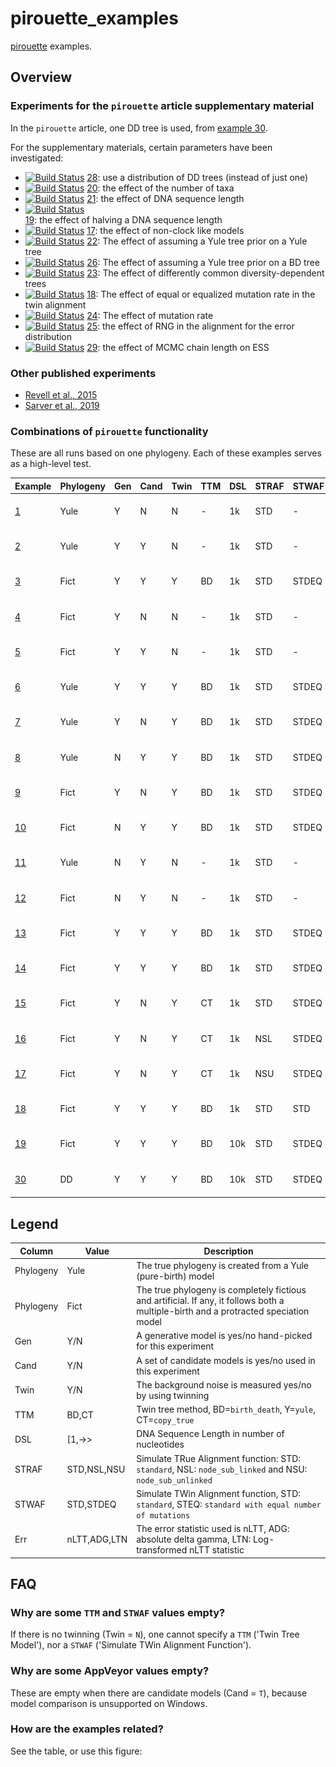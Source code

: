 # pirouette_examples

[pirouette](https://github.com/richelbilderbeek/pirouette) examples.

## Overview

### Experiments for the `pirouette` article supplementary material

In the `pirouette` article, one DD tree is used, from [example 30](https://github.com/richelbilderbeek/pirouette_example_30).

For the supplementary materials, certain parameters have been investigated:

 * [![Build Status](https://travis-ci.org/richelbilderbeek/pirouette_example_28.svg?branch=master)](https://travis-ci.org/richelbilderbeek/pirouette_example_28)
   [28](https://github.com/richelbilderbeek/pirouette_example_28): 
   use a distribution of DD trees (instead of just one)
 * [![Build Status](https://travis-ci.org/richelbilderbeek/pirouette_example_20.svg?branch=master)](https://travis-ci.org/richelbilderbeek/pirouette_example_20) 
   [20](https://github.com/richelbilderbeek/pirouette_example_20): 
   the effect of the number of taxa
 * [![Build Status](https://travis-ci.org/richelbilderbeek/pirouette_example_21.svg?branch=master)](https://travis-ci.org/richelbilderbeek/pirouette_example_21) 
   [21](https://github.com/richelbilderbeek/pirouette_example_21): 
   the effect of DNA sequence length
 * [![Build Status](https://travis-ci.org/richelbilderbeek/pirouette_example_19.svg?branch=master)](https://travis-ci.org/richelbilderbeek/pirouette_example_19)  
   [19](https://github.com/richelbilderbeek/pirouette_example_19): 
   the effect of halving a DNA sequence length
 * [![Build Status](https://travis-ci.org/richelbilderbeek/pirouette_example_17.svg?branch=master)](https://travis-ci.org/richelbilderbeek/pirouette_example_17) 
   [17](https://github.com/richelbilderbeek/pirouette_example_17): 
   the effect of non-clock like models
 * [![Build Status](https://travis-ci.org/richelbilderbeek/pirouette_example_22.svg?branch=master)](https://travis-ci.org/richelbilderbeek/pirouette_example_22) 
   [22](https://github.com/richelbilderbeek/pirouette_example_22): 
   The effect of assuming a Yule tree prior on a Yule tree
 * [![Build Status](https://travis-ci.org/richelbilderbeek/pirouette_example_26.svg?branch=master)](https://travis-ci.org/richelbilderbeek/pirouette_example_26) 
   [26](https://github.com/richelbilderbeek/pirouette_example_26): 
   The effect of assuming a Yule tree prior on a BD tree
 * [![Build Status](https://travis-ci.org/richelbilderbeek/pirouette_example_23.svg?branch=master)](https://travis-ci.org/richelbilderbeek/pirouette_example_23) 
   [23](https://github.com/richelbilderbeek/pirouette_example_23):
   The effect of differently common diversity-dependent trees
 * [![Build Status](https://travis-ci.org/richelbilderbeek/pirouette_example_18.svg?branch=master)](https://travis-ci.org/richelbilderbeek/pirouette_example_18) 
   [18](https://github.com/richelbilderbeek/pirouette_example_18):
   The effect of equal or equalized mutation rate in the twin alignment
 * [![Build Status](https://travis-ci.org/richelbilderbeek/pirouette_example_24.svg?branch=master)](https://travis-ci.org/richelbilderbeek/pirouette_example_24) 
   [24](https://github.com/richelbilderbeek/pirouette_example_24):
   The effect of mutation rate
 * [![Build Status](https://travis-ci.org/richelbilderbeek/pirouette_example_25.svg?branch=master)](https://travis-ci.org/richelbilderbeek/pirouette_example_25) 
   [25](https://github.com/richelbilderbeek/pirouette_example_25):
   the effect of RNG in the alignment for the error distribution
 * [![Build Status](https://travis-ci.org/richelbilderbeek/pirouette_example_29.svg?branch=master)](https://travis-ci.org/richelbilderbeek/pirouette_example_29) 
   [29](https://github.com/richelbilderbeek/pirouette_example_29):
   the effect of MCMC chain length on ESS

### Other published experiments

 * [Revell et al., 2015](https://github.com/richelbilderbeek/pirouette_example_revell_at_al_2015)
 * [Sarver et al., 2019](https://github.com/richelbilderbeek/pirouette_example_sarver_at_al_2019)

### Combinations of `pirouette` functionality

These are all runs based on one phylogeny.
Each of these examples serves as a high-level test.

Example                                                       |Phylogeny|Gen|Cand|Twin|TTM|DSL|STRAF|STWAF|Err |[![Travis CI logo](pics/TravisCI.png)](https://travis-ci.org)                                                                                                 |[![AppVeyor logo](pics/AppVeyor.png)](https://www.appveyor.com)
--------------------------------------------------------------|---------|---|----|----|---|---|-----|-----|----|--------------------------------------------------------------------------------------------------------------------------------------------------------------|------------------------------------------------------------------------------------------------------------------------------------------------------------------------------------------
[ 1](https://github.com/richelbilderbeek/pirouette_example_1 )|Yule     |Y  |N   |N   | - |1k |STD  | -   |nLTT|[![Build Status](https://travis-ci.org/richelbilderbeek/pirouette_example_1.svg?branch=master )](https://travis-ci.org/richelbilderbeek/pirouette_example_1 ) |[![Build status](https://ci.appveyor.com/api/projects/status/hk3klir60f660sq6/branch/master?svg=true)](https://ci.appveyor.com/project/richelbilderbeek/pirouette-example-1/branch/master)
[ 2](https://github.com/richelbilderbeek/pirouette_example_2 )|Yule     |Y  |Y   |N   | - |1k |STD  | -   |nLTT|[![Build Status](https://travis-ci.org/richelbilderbeek/pirouette_example_2.svg?branch=master )](https://travis-ci.org/richelbilderbeek/pirouette_example_2 ) | -
[ 3](https://github.com/richelbilderbeek/pirouette_example_3 )|Fict     |Y  |Y   |Y   |BD |1k |STD  |STDEQ|nLTT|[![Build Status](https://travis-ci.org/richelbilderbeek/pirouette_example_3.svg?branch=master )](https://travis-ci.org/richelbilderbeek/pirouette_example_3 ) | -
[ 4](https://github.com/richelbilderbeek/pirouette_example_4 )|Fict     |Y  |N   |N   | - |1k |STD  | -   |nLTT|[![Build Status](https://travis-ci.org/richelbilderbeek/pirouette_example_4.svg?branch=master )](https://travis-ci.org/richelbilderbeek/pirouette_example_4 ) |[![Build status](https://ci.appveyor.com/api/projects/status/61jt55rne9dcvl6l/branch/master?svg=true)](https://ci.appveyor.com/project/richelbilderbeek/pirouette-example-4/branch/master)
[ 5](https://github.com/richelbilderbeek/pirouette_example_5 )|Fict     |Y  |Y   |N   | - |1k |STD  | -   |nLTT|[![Build Status](https://travis-ci.org/richelbilderbeek/pirouette_example_5.svg?branch=master )](https://travis-ci.org/richelbilderbeek/pirouette_example_5 ) | -
[ 6](https://github.com/richelbilderbeek/pirouette_example_6 )|Yule     |Y  |Y   |Y   |BD |1k |STD  |STDEQ|nLTT|[![Build Status](https://travis-ci.org/richelbilderbeek/pirouette_example_6.svg?branch=master )](https://travis-ci.org/richelbilderbeek/pirouette_example_6 ) | -
[ 7](https://github.com/richelbilderbeek/pirouette_example_7 )|Yule     |Y  |N   |Y   |BD |1k |STD  |STDEQ|nLTT|[![Build Status](https://travis-ci.org/richelbilderbeek/pirouette_example_7.svg?branch=master )](https://travis-ci.org/richelbilderbeek/pirouette_example_7 ) |[![Build status](https://ci.appveyor.com/api/projects/status/dcxvl5ls3d6404iy/branch/master?svg=true)](https://ci.appveyor.com/project/richelbilderbeek/pirouette-example-7/branch/master)
[ 8](https://github.com/richelbilderbeek/pirouette_example_8 )|Yule     |N  |Y   |Y   |BD |1k |STD  |STDEQ|nLTT|[![Build Status](https://travis-ci.org/richelbilderbeek/pirouette_example_8.svg?branch=master )](https://travis-ci.org/richelbilderbeek/pirouette_example_8 ) | -
[ 9](https://github.com/richelbilderbeek/pirouette_example_9 )|Fict     |Y  |N   |Y   |BD |1k |STD  |STDEQ|nLTT|[![Build Status](https://travis-ci.org/richelbilderbeek/pirouette_example_9.svg?branch=master )](https://travis-ci.org/richelbilderbeek/pirouette_example_9 ) |[![Build status](https://ci.appveyor.com/api/projects/status/gv8r7yjbyvcbeybm/branch/master?svg=true)](https://ci.appveyor.com/project/richelbilderbeek/pirouette-example-9/branch/master)
[10](https://github.com/richelbilderbeek/pirouette_example_10)|Fict     |N  |Y   |Y   |BD |1k |STD  |STDEQ|nLTT|[![Build Status](https://travis-ci.org/richelbilderbeek/pirouette_example_10.svg?branch=master)](https://travis-ci.org/richelbilderbeek/pirouette_example_10) | -
[11](https://github.com/richelbilderbeek/pirouette_example_11)|Yule     |N  |Y   |N   | - |1k |STD  | -   |nLTT|[![Build Status](https://travis-ci.org/richelbilderbeek/pirouette_example_11.svg?branch=master)](https://travis-ci.org/richelbilderbeek/pirouette_example_11) | -
[12](https://github.com/richelbilderbeek/pirouette_example_12)|Fict     |N  |Y   |N   | - |1k |STD  | -   |nLTT|[![Build Status](https://travis-ci.org/richelbilderbeek/pirouette_example_12.svg?branch=master)](https://travis-ci.org/richelbilderbeek/pirouette_example_12) | -
[13](https://github.com/richelbilderbeek/pirouette_example_13)|Fict     |Y  |Y   |Y   |BD |1k |STD  |STDEQ|ADG |[![Build Status](https://travis-ci.org/richelbilderbeek/pirouette_example_13.svg?branch=master )](https://travis-ci.org/richelbilderbeek/pirouette_example_13)| -
[14](https://github.com/richelbilderbeek/pirouette_example_14)|Fict     |Y  |Y   |Y   |BD |1k |STD  |STDEQ|LTN |[![Build Status](https://travis-ci.org/richelbilderbeek/pirouette_example_14.svg?branch=master )](https://travis-ci.org/richelbilderbeek/pirouette_example_14)| -
[15](https://github.com/richelbilderbeek/pirouette_example_15)|Fict     |Y  |N   |Y   |CT |1k |STD  |STDEQ|nLTT|[![Build Status](https://travis-ci.org/richelbilderbeek/pirouette_example_15.svg?branch=master )](https://travis-ci.org/richelbilderbeek/pirouette_example_15)|[![Build status](https://ci.appveyor.com/api/projects/status/ver1sfwm1xyllwv7/branch/master?svg=true)](https://ci.appveyor.com/project/richelbilderbeek/pirouette-example-15/branch/master)
[16](https://github.com/richelbilderbeek/pirouette_example_16)|Fict     |Y  |N   |Y   |CT |1k |NSL  |STDEQ|nLTT|[![Build Status](https://travis-ci.org/richelbilderbeek/pirouette_example_16.svg?branch=master )](https://travis-ci.org/richelbilderbeek/pirouette_example_16)|[![Build status](https://ci.appveyor.com/api/projects/status/3nvk5jt46lakbax5/branch/master?svg=true)](https://ci.appveyor.com/project/richelbilderbeek/pirouette-example-16/branch/master)
[17](https://github.com/richelbilderbeek/pirouette_example_17)|Fict     |Y  |N   |Y   |CT |1k |NSU  |STDEQ|nLTT|[![Build Status](https://travis-ci.org/richelbilderbeek/pirouette_example_17.svg?branch=master )](https://travis-ci.org/richelbilderbeek/pirouette_example_17)|[![Build status](https://ci.appveyor.com/api/projects/status/i6i4ptib5jb30mml/branch/master?svg=true)](https://ci.appveyor.com/project/richelbilderbeek/pirouette-example-17/branch/master)
[18](https://github.com/richelbilderbeek/pirouette_example_18)|Fict     |Y  |Y   |Y   |BD |1k |STD  |STD  |nLTT|[![Build Status](https://travis-ci.org/richelbilderbeek/pirouette_example_18.svg?branch=master )](https://travis-ci.org/richelbilderbeek/pirouette_example_18)| -
[19](https://github.com/richelbilderbeek/pirouette_example_19)|Fict     |Y  |Y   |Y   |BD |10k|STD  |STDEQ|nLTT|[![Build Status](https://travis-ci.org/richelbilderbeek/pirouette_example_19.svg?branch=master )](https://travis-ci.org/richelbilderbeek/pirouette_example_19)| -
[30](https://github.com/richelbilderbeek/pirouette_example_30)|DD       |Y  |Y   |Y   |BD |10k|STD  |STDEQ|nLTT|[![Build Status](https://travis-ci.org/richelbilderbeek/pirouette_example_30.svg?branch=master )](https://travis-ci.org/richelbilderbeek/pirouette_example_30)| -
 
## Legend

Column    |Value       |Description
----------|------------|---------------------------------------------------------------------------------------------------------------------
Phylogeny |Yule        |The true phylogeny is created from a Yule (pure-birth) model
Phylogeny |Fict        |The true phylogeny is completely fictious and artificial. If any, it follows both a multiple-birth and a protracted speciation model
Gen       |Y/N         |A generative model is yes/no hand-picked for this experiment
Cand      |Y/N         |A set of candidate models is yes/no used in this experiment
Twin      |Y/N         |The background noise is measured yes/no by using twinning
TTM       |BD,CT       |Twin tree method, BD=`birth_death`, Y=`yule`, CT=`copy_true`
DSL       |[1,->>      |DNA Sequence Length in number of nucleotides
STRAF     |STD,NSL,NSU |Simulate TRue Alignment function: STD: `standard`, NSL: `node_sub_linked` and NSU: `node_sub_unlinked`
STWAF     |STD,STDEQ   |Simulate TWin Alignment function, STD: `standard`, STEQ: `standard with equal number of mutations`
Err       |nLTT,ADG,LTN|The error statistic used is nLTT, ADG: absolute delta gamma, LTN: Log-transformed nLTT statistic

## FAQ

### Why are some `TTM` and `STWAF` values empty?

If there is no twinning (Twin = `N`), one cannot specify a `TTM` ('Twin Tree Model'),
nor a `STWAF` ('Simulate TWin Alignment Function').

### Why are some AppVeyor values empty?

These are empty when there are candidate models (Cand = `T`),
because model comparison is unsupported on Windows.

### How are the examples related?

See the table, or use this figure:

[](doc/dependencies.png)
